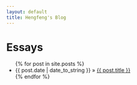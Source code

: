 ```yaml
---
layout: default
title: Hengfeng's Blog
---
```


<!-- > People are rewarded in public for what they’ve practiced for years in private. 
> - Anthony Robbins -->

<div id="home">
  <h1 class="text-align-center">Essays</h1>
  <ul class="posts">
    {% for post in site.posts %}
      <li><span class="post-date-span">{{ post.date | date_to_string }}</span> &raquo; <a href="{{ post.url }}">{{ post.title }}</a></li>
    {% endfor %}
  </ul>
</div>


